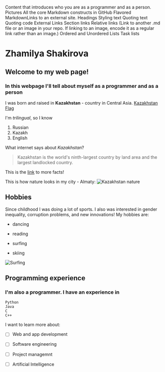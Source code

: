 Content that introduces who you are as a programmer and as a person. 
Pictures
All the core Markdown constructs in GitHub Flavored MarkdownLinks to an external site.
Headings
Styling text
Quoting text
Quoting code
External Links
Section links
Relative links (Link to another .md file or an image in your repo. If linking to an image, encode it as a regular link rather than an image.)
Ordered and Unordered Lists
Task lists



# Zhamilya Shakirova
## Welcome to my web page!
### In this webpage I'll tell about myself as a programmer and as a person


I was born and raised in **Kazakhstan** - country in Central Asia.
[Kazakhstan Flag](Flag-Kazakhstan.webp)


I'm *trilingual*, so I know
1. Russian
2. Kazakh
3. English
   
What internet says about *Kazakhstan*?
> Kazakhstan is the world's ninth-largest country by land area and the largest landlocked country.



This is the [link](https://aboutkazakhstan.com/blog/entertainment/12-interesting-facts-about-kazakhstan/) to more facts!

This is how nature looks in my city - Almaty:
![Kazakhstan nature](https://www.advantour.com/img/kazakhstan/images/nature.jpg) 

## Hobbies
Since childhood I was doing a lot of sports. I also was interested in gender inequality, corruption problems, and new innovations!
My hobbies are:
- dancing
* reading
+ surfing
- skiing

![Surfing](https://www.tripsavvy.com/thmb/IuDmUH3ckuG9LF1SaYGQyTSDI8k=/750x0/filters:no_upscale():max_bytes(150000):strip_icc():format(webp)/GettyImages-125012479-627485a1938a4552a3a2ae529d0e05fe.jpg)

## Programming experience
### I'm also a programmer. I have an experience in
```
Python
Java
C
C++
```


I want to learn more about:
- [ ] Web and app development
- [ ] Software engineering 
- [ ] Project managemnt 
- [ ] Artificial Intelligence 

  
